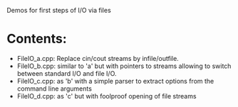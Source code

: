 Demos for first steps of I/O via files

Contents:
=========
 - FileIO_a.cpp: Replace cin/cout streams by infile/outfile.
 - FileIO_b.cpp: similar to 'a' but with pointers to streams 
                 allowing to switch between standard I/O and file I/O.
 - FileIO_c.cpp: as 'b' with a simple parser to extract options from the command line arguments
 - FileIO_d.cpp: as 'c' but with foolproof opening of file streams

 
